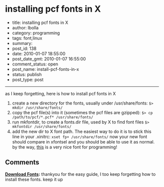 # installing pcf fonts in X

- title: installing pcf fonts in X
- author: lbolla
- category: programming
- tags: font,linux
- summary: 
- post_id: 138
- date: 2010-01-07 18:55:00
- post_date_gmt: 2010-01-07 16:55:00
- comment_status: open
- post_name: install-pcf-fonts-in-x
- status: publish
- post_type: post

----------------

as I keep forgetting, here is how to install pcf fonts in X 

  1. create a new directory for the fonts, usually under /usr/share/fonts: `$> mkdir /usr/share/fonts/`
  2. copy the pcf file(s) into it (sometimes the pcf files are gzipped): `$> cp /path/to/pcf/*.pcf* /usr/share/fonts/`
  3. run mkfontdir, to create a fonts.dir file, used by X to find font files `$> mkfontdir /usr/share/fonts/`
  4. add the new dir to X font path. The easiest way to do it is to stick this line in your .xinitrc: `xset fp+ /usr/share/fonts/`
now your new font should compare in xfontsel and you should be able to use it as normal. by the way, [this][1] is a very nice font for programming!

   [1]: http://www.proggyfonts.com/

## Comments

**[Download Fonts](#862 "2012-02-28 05:42:20"):** thankyou for the easy guide, I too keep forgetting how to install these fonts. keep it up

